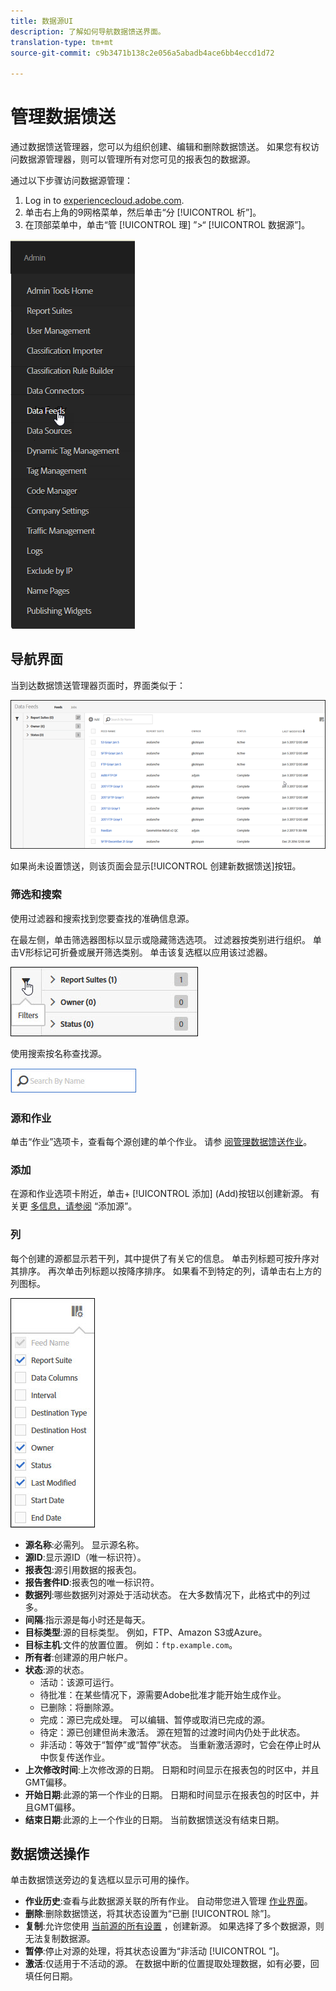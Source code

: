 ```yaml
---
title: 数据源UI
description: 了解如何导航数据馈送界面。
translation-type: tm+mt
source-git-commit: c9b3471b138c2e056a5abadb4ace6bb4eccd1d72

---
```



# 管理数据馈送

通过数据馈送管理器，您可以为组织创建、编辑和删除数据馈送。 如果您有权访问数据源管理器，则可以管理所有对您可见的报表包的数据源。

通过以下步骤访问数据源管理：

1. Log in to [experiencecloud.adobe.com](https://experiencecloud.adobe.com).
2. 单击右上角的9网格菜单，然后单击“分 [!UICONTROL 析”]。
3. 在顶部菜单中，单击“管 [!UICONTROL 理] ”&gt;“ [!UICONTROL 数据源”]。

![数据供给菜单](assets/AdminMenu.png)

## 导航界面

当到达数据馈送管理器页面时，界面类似于：

![数据馈送](assets/feeds.png)

如果尚未设置馈送，则该页面会显示[!UICONTROL 创建新数据馈送]按钮。

### 筛选和搜索

使用过滤器和搜索找到您要查找的准确信息源。

在最左侧，单击筛选器图标以显示或隐藏筛选选项。 过滤器按类别进行组织。 单击V形标记可折叠或展开筛选类别。 单击该复选框以应用该过滤器。

![过滤器](assets/filters.jpg)

使用搜索按名称查找源。

![搜索](assets/search.jpg)

### 源和作业

单击“作业”选项卡，查看每个源创建的单个作业。 请参 [阅管理数据馈送作业](df-manage-jobs.md)。

### 添加

在源和作业选项卡附近，单击+ [!UICONTROL 添加] (Add)按钮以创建新源。 有关更 [多信息，请参阅](create-feed.md) “添加源”。

### 列

每个创建的源都显示若干列，其中提供了有关它的信息。 单击列标题可按升序对其排序。 再次单击列标题以按降序排序。 如果看不到特定的列，请单击右上方的列图标。

![列图标](assets/cols.jpg)

* **源名称**:必需列。 显示源名称。
* **源ID**:显示源ID（唯一标识符）。
* **报表包**:源引用数据的报表包。
* **报告套件ID**:报表包的唯一标识符。
* **数据列**:哪些数据列对源处于活动状态。 在大多数情况下，此格式中的列过多。
* **间隔**:指示源是每小时还是每天。
* **目标类型**:源的目标类型。 例如，FTP、Amazon S3或Azure。
* **目标主机**:文件的放置位置。 例如：`ftp.example.com`。
* **所有者**:创建源的用户帐户。
* **状态**:源的状态。
   * 活动：该源可运行。
   * 待批准：在某些情况下，源需要Adobe批准才能开始生成作业。
   * 已删除：将删除源。
   * 完成：源已完成处理。 可以编辑、暂停或取消已完成的源。
   * 待定：源已创建但尚未激活。 源在短暂的过渡时间内仍处于此状态。
   * 非活动：等效于“暂停”或“暂停”状态。 当重新激活源时，它会在停止时从中恢复传送作业。
* **上次修改时间**:上次修改源的日期。 日期和时间显示在报表包的时区中，并且GMT偏移。
* **开始日期**:此源的第一个作业的日期。 日期和时间显示在报表包的时区中，并且GMT偏移。
* **结束日期**:此源的上一个作业的日期。 当前数据馈送没有结束日期。

## 数据馈送操作

单击数据馈送旁边的复选框以显示可用的操作。

* **作业历史**:查看与此数据源关联的所有作业。 自动带您进入管理 [作业界面](df-manage-jobs.md)。
* **删除**:删除数据馈送，将其状态设置为“已删 [!UICONTROL 除”]。
* **复制**:允许您使用 [当前源的所有设置](create-feed.md) ，创建新源。 如果选择了多个数据源，则无法复制数据源。
* **暂停**:停止对源的处理，将其状态设置为“非活动 [!UICONTROL ”]。
* **激活**:仅适用于不活动的源。 在数据中断的位置提取处理数据，如有必要，回填任何日期。
